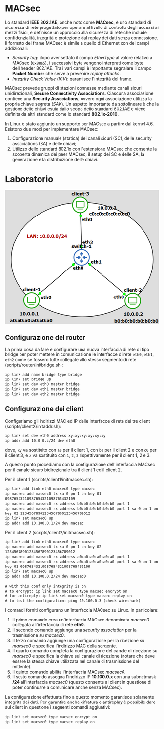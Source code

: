 # MACsec
Lo standard **IEEE 802.1AE**, anche noto come **MACsec**, è uno standard di sicurezza di rete progettato per operare al livello di controllo degli accessi ai mezzi fisici, e definisce un approccio alla sicurezza di rete che include confidenzialità, integrità e protezione dal replay dei dati senza connessione. Il formato del frame MACsec è simile a quello di Ethernet con dei campi addizionali:
* *Security tag*: dopo aver settato il campo *EtherType* al valore relativo a MACsec (```0x88e5```), i successivi byte vengono interprati come byte dell'header 802.1AE. Tra i vari campi è importante segnalare il campo **Packet Number** che serve a prevenire *replay attacks*.
* *Integrity Check Value* (*ICV*): garantisce l'integrità del frame.

MACsec prevede gruppi di stazioni connesse mediante canali sicuri unidirezionali, **Secure Connectivity Associations**. Ciascuna associazione contiene una **Security Associations**, ovvero ogni associazione utilizza la propria chiave segreta (*SAK*). Un aspetto importante da sottolineare è che la gestione delle chiavi esula dallo scopo dello standard 802.1AE e viene definita da altri standard come lo standard **802.1x-2010**.

In Linux è stato aggiunto un supporto per MACsec a partire dal kernel 4.6. Esistono due modi per implementare MACsec:
1. Configurazione manuale (statica) dei canali sicuri (SC), delle security associations (SA) e delle chiavi;
2. Utilizzo dello standard 802.1x con l'estensione MACsec che consente la scoperta dinamica dei peer MACsec, il setup dei SC e delle SA, la generazione e la distribuzione delle chiavi.

# Laboratorio
![topology](topology.png)

## Configurazione del router
La prima cosa da fare è configurare una nuova interfaccia di rete di tipo bridge per poter mettere in comunicazione le interfacce di rete ```eth0```, ```eth1```, ```eth2``` come se fossero tutte collegate allo stesso segmento di rete (scripts/router/initbridge.sh):
```
ip link add name bridge type bridge
ip link set bridge up
ip link set dev eth0 master bridge
ip link set dev eth1 master bridge
ip link set dev eth2 master bridge
```

## Configurazione dei client
Configuriamo gli indirizzi MAC ed IP delle interfacce di rete dei tre client (scripts/clientX/initaddr.sh):
```
ip link set dev eth0 address xy:xy:xy:xy:xy:xy
ip addr add 10.0.0.z/24 dev eth0
```
dove, ```xy``` va sostituito con ```a0``` per il client 1, con ```b0``` per il client 2 e con ```c0``` per il client 3, e ```z``` va sostituito con ```1```, ```2```, ```3``` rispettivamente per il client 1, 2 e 3. 

A questo punto procediamo con la configurazione dell'interfaccia MACsec per il canale sicuro bidirezionale tra il client 1 ed il client 2. 

Per il client 1 (scripts/client1/initmacsec.sh):
```
ip link add link eth0 macsec0 type macsec
ip macsec add macsec0 tx sa 0 pn 1 on key 01 09876543210987654321098765432109
ip macsec add macsec0 rx address b0:b0:b0:b0:b0:b0 port 1
ip macsec add macsec0 rx address b0:b0:b0:b0:b0:b0 port 1 sa 0 pn 1 on key 02 12345678901234567890123456789012
ip link set macsec0 up
ip addr add 10.100.0.1/24 dev macsec
```

Per il client 2 (scripts/client2/initmacsec.sh):
```
ip link add link eth0 macsec0 type macsec
ip macsec add macsec0 tx sa 0 pn 1 on key 02 12345678901234567890123456789012
ip macsec add macsec0 rx address a0:a0:a0:a0:a0:a0 port 1
ip macsec add macsec0 rx address a0:a0:a0:a0:a0:a0 port 1 sa 0 pn 1 on key 01 09876543210987654321098765432109
ip link set macsec0 up
ip addr add 10.100.0.2/24 dev macsec0

# with this conf only integrity is on
# to encrypt: ip link set macsec0 type macsec encrypt on
# for antireply: ip link set macsec0 type macsec replay on 
# to test the configuration: ping 10.100.0.3 (check wireshark)
```

I comandi forniti configurano un'interfaccia MACsec su Linux. In particolare:
1. Il primo comando crea un'interfaccia MACsec denominata *macsec0* collegata all'interfaccia di rete **eth0**.
2. Il secondo comando aggiunge una *security association* per la trasmissione su *macsec0*.
3. Il terzo comando aggiunge una configurazione per la ricezione su *macsec0* e specifica l'indirizzo MAC della sorgente.
4. Il quarto comando completa la configurazione del canale di ricezione su *macsec0* e specifica la chiave sul canale di ricezione (notare che deve essere la stessa chiave utilizzata nel canale di trasmissione del mittente).
5. Il quinto comando abilita l'interfaccia MACsec *macsec0*.
6. Il sesto comando assegna l'indirizzo IP **10.100.0.x** con una subnetmask **/24** all'interfaccia *macsec0* (questo consente al client in questione di poter continuare a comunicare anche senza MACsec).

La configurazione effettuata fino a questo momento garantisce solamente integrità dei dati. Per garantire anche cifratura e antireplay è possibile dare sul client in questione i seguenti comandi aggiuntivi:
```
ip link set macsec0 type macsec encrypt on
ip link set macsec0 type macsec replay on
```